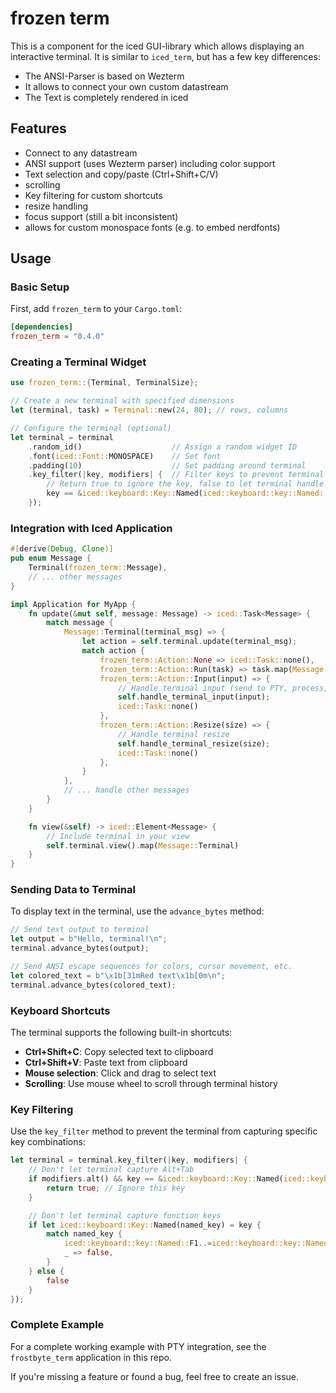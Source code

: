# frozen term

This is a component for the iced GUI-library which allows displaying an interactive terminal.
It is similar to `iced_term`, but has a few key differences:

- The ANSI-Parser is based on Wezterm
- It allows to connect your own custom datastream
- The Text is completely rendered in iced

## Features
- Connect to any datastream
- ANSI support (uses Wezterm parser) including color support
- Text selection and copy/paste (Ctrl+Shift+C/V)
- scrolling
- Key filtering for custom shortcuts
- resize handling
- focus support (still a bit inconsistent)
- allows for custom monospace fonts (e.g. to embed nerdfonts)

## Usage

### Basic Setup

First, add `frozen_term` to your `Cargo.toml`:

```toml
[dependencies]
frozen_term = "0.4.0"
```

### Creating a Terminal Widget

```rust
use frozen_term::{Terminal, TerminalSize};

// Create a new terminal with specified dimensions
let (terminal, task) = Terminal::new(24, 80); // rows, columns

// Configure the terminal (optional)
let terminal = terminal
    .random_id()                    // Assign a random widget ID
    .font(iced::Font::MONOSPACE)    // Set font
    .padding(10)                    // Set padding around terminal
    .key_filter(|key, modifiers| {  // Filter keys to prevent terminal capture
        // Return true to ignore the key, false to let terminal handle it
        key == &iced::keyboard::Key::Named(iced::keyboard::key::Named::F11)
    });
```

### Integration with Iced Application

```rust
#[derive(Debug, Clone)]
pub enum Message {
    Terminal(frozen_term::Message),
    // ... other messages
}

impl Application for MyApp {
    fn update(&mut self, message: Message) -> iced::Task<Message> {
        match message {
            Message::Terminal(terminal_msg) => {
                let action = self.terminal.update(terminal_msg);
                match action {
                    frozen_term::Action::None => iced::Task::none(),
                    frozen_term::Action::Run(task) => task.map(Message::Terminal),
                    frozen_term::Action::Input(input) => {
                        // Handle terminal input (send to PTY, process, etc.)
                        self.handle_terminal_input(input);
                        iced::Task::none()
                    },
                    frozen_term::Action::Resize(size) => {
                        // Handle terminal resize
                        self.handle_terminal_resize(size);
                        iced::Task::none()
                    },
                }
            },
            // ... handle other messages
        }
    }

    fn view(&self) -> iced::Element<Message> {
        // Include terminal in your view
        self.terminal.view().map(Message::Terminal)
    }
}
```

### Sending Data to Terminal

To display text in the terminal, use the `advance_bytes` method:

```rust
// Send text output to terminal
let output = b"Hello, terminal!\n";
terminal.advance_bytes(output);

// Send ANSI escape sequences for colors, cursor movement, etc.
let colored_text = b"\x1b[31mRed text\x1b[0m\n";
terminal.advance_bytes(colored_text);
```

### Keyboard Shortcuts

The terminal supports the following built-in shortcuts:

- **Ctrl+Shift+C**: Copy selected text to clipboard
- **Ctrl+Shift+V**: Paste text from clipboard
- **Mouse selection**: Click and drag to select text
- **Scrolling**: Use mouse wheel to scroll through terminal history

### Key Filtering

Use the `key_filter` method to prevent the terminal from capturing specific key combinations:

```rust
let terminal = terminal.key_filter(|key, modifiers| {
    // Don't let terminal capture Alt+Tab
    if modifiers.alt() && key == &iced::keyboard::Key::Named(iced::keyboard::key::Named::Tab) {
        return true; // Ignore this key
    }

    // Don't let terminal capture function keys
    if let iced::keyboard::Key::Named(named_key) = key {
        match named_key {
            iced::keyboard::key::Named::F1..=iced::keyboard::key::Named::F12 => true,
            _ => false,
        }
    } else {
        false
    }
});
```

### Complete Example

For a complete working example with PTY integration, see the `frostbyte_term` application in this repo.

If you're missing a feature or found a bug, feel free to create an issue.
